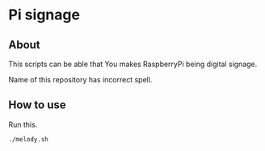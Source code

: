 # Pi signage

## About

This scripts can be able that You makes RaspberryPi being digital signage.

Name of this repository has incorrect spell.

## How to use

Run this.

```
./melody.sh
```
